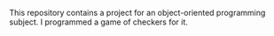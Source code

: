 This repository contains a project for an object-oriented programming subject. I programmed a game of checkers for it.
